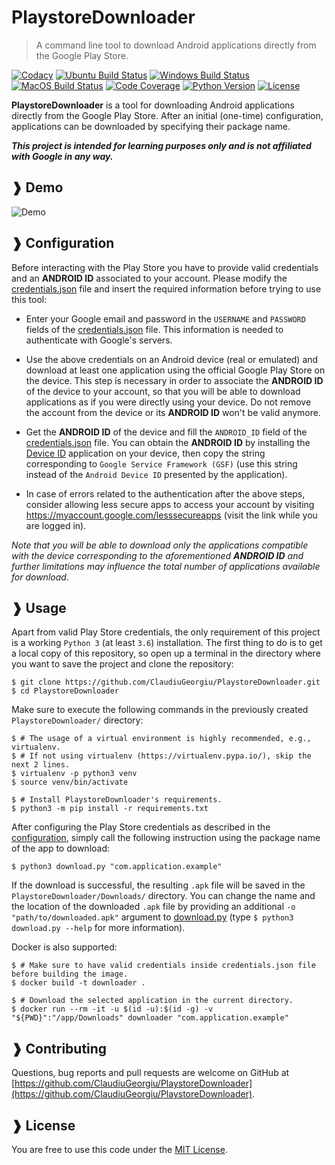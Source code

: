 # PlaystoreDownloader

> A command line tool to download Android applications directly from the Google Play Store.

[![Codacy](https://api.codacy.com/project/badge/Grade/92ff2ab2c1114c7e9df13b77fac0d961)](https://www.codacy.com/app/ClaudiuGeorgiu/PlaystoreDownloader)
[![Ubuntu Build Status](https://github.com/ClaudiuGeorgiu/PlaystoreDownloader/workflows/Ubuntu/badge.svg)](https://github.com/ClaudiuGeorgiu/PlaystoreDownloader/actions?query=workflow%3AUbuntu)
[![Windows Build Status](https://github.com/ClaudiuGeorgiu/PlaystoreDownloader/workflows/Windows/badge.svg)](https://github.com/ClaudiuGeorgiu/PlaystoreDownloader/actions?query=workflow%3AWindows)
[![MacOS Build Status](https://github.com/ClaudiuGeorgiu/PlaystoreDownloader/workflows/MacOS/badge.svg)](https://github.com/ClaudiuGeorgiu/PlaystoreDownloader/actions?query=workflow%3AMacOS)
[![Code Coverage](https://codecov.io/gh/ClaudiuGeorgiu/PlaystoreDownloader/badge.svg)](https://codecov.io/gh/ClaudiuGeorgiu/PlaystoreDownloader)
[![Python Version](https://img.shields.io/badge/Python-3.6%20%7C%203.7%20%7C%203.8-green.svg?logo=python&logoColor=white)](https://www.python.org/downloads/)
[![License](https://img.shields.io/badge/license-MIT-blue.svg)](https://github.com/ClaudiuGeorgiu/PlaystoreDownloader/blob/master/LICENSE)



**PlaystoreDownloader** is a tool for downloading Android applications directly from the Google Play Store. After an
initial (one-time) configuration, applications can be downloaded by specifying their package name.

**_This project is intended for learning purposes only and is not affiliated with Google in any way._**



## ❱ Demo

![Demo](https://raw.githubusercontent.com/ClaudiuGeorgiu/PlaystoreDownloader/master/docs/demo/demo.gif)



## ❱ Configuration

Before interacting with the Play Store you have to provide valid credentials and an **ANDROID ID** associated to your
account. Please modify the
[credentials.json](https://github.com/ClaudiuGeorgiu/PlaystoreDownloader/blob/master/credentials.json) file and insert
the required information before trying to use this tool:

* Enter your Google email and password in the `USERNAME` and `PASSWORD` fields of the
[credentials.json](https://github.com/ClaudiuGeorgiu/PlaystoreDownloader/blob/master/credentials.json) file. This
information is needed to authenticate with Google's servers.

* Use the above credentials on an Android device (real or emulated) and download at least one application using the
official Google Play Store on the device. This step is necessary in order to associate the **ANDROID ID** of the
device to your account, so that you will be able to download applications as if you were directly using your device.
Do not remove the account from the device or its **ANDROID ID** won't be valid anymore.

* Get the **ANDROID ID** of the device and fill the `ANDROID_ID` field of the
[credentials.json](https://github.com/ClaudiuGeorgiu/PlaystoreDownloader/blob/master/credentials.json) file. You can
obtain the **ANDROID ID** by installing the
[Device ID](https://play.google.com/store/apps/details?id=com.evozi.deviceid) application on your device, then copy
the string corresponding to `Google Service Framework (GSF)` (use this string instead of the `Android Device ID`
presented by the application).

* In case of errors related to the authentication after the above steps, consider allowing less secure apps to access
your account by visiting <https://myaccount.google.com/lesssecureapps> (visit the link while you are logged in).

_Note that you will be able to download only the applications compatible with the device corresponding to the aforementioned **ANDROID ID** and further limitations may influence the total number of applications available for download_.



## ❱ Usage

Apart from valid Play Store credentials, the only requirement of this project is a working `Python 3` (at least `3.6`) installation. The first thing to do is to get a local copy of this repository, so open up
a terminal in the directory where you want to save the project and clone the repository:

```Shell
$ git clone https://github.com/ClaudiuGeorgiu/PlaystoreDownloader.git
$ cd PlaystoreDownloader
```

Make sure to execute the following commands in the previously created `PlaystoreDownloader/` directory:

```Shell
$ # The usage of a virtual environment is highly recommended, e.g., virtualenv.
$ # If not using virtualenv (https://virtualenv.pypa.io/), skip the next 2 lines.
$ virtualenv -p python3 venv
$ source venv/bin/activate

$ # Install PlaystoreDownloader's requirements.
$ python3 -m pip install -r requirements.txt
```

After configuring the Play Store credentials as described in the [configuration](#-configuration), simply call the
following instruction using the package name of the app to download:

```Shell
$ python3 download.py "com.application.example"
```

If the download is successful, the resulting `.apk` file will be saved in the `PlaystoreDownloader/Downloads/`
directory. You can change the name and the location of the downloaded `.apk` file by providing an additional
`-o "path/to/downloaded.apk"` argument to
[download.py](https://github.com/ClaudiuGeorgiu/PlaystoreDownloader/blob/master/download.py)
(type `$ python3 download.py --help` for more information).

Docker is also supported:

```Shell
$ # Make sure to have valid credentials inside credentials.json file before building the image.
$ docker build -t downloader .

$ # Download the selected application in the current directory.
$ docker run --rm -it -u $(id -u):$(id -g) -v "${PWD}":"/app/Downloads" downloader "com.application.example"
```



## ❱ Contributing

Questions, bug reports and pull requests are welcome on GitHub at
[https://github.com/ClaudiuGeorgiu/PlaystoreDownloader](https://github.com/ClaudiuGeorgiu/PlaystoreDownloader).



## ❱ License

You are free to use this code under the [MIT License](https://github.com/ClaudiuGeorgiu/PlaystoreDownloader/blob/master/LICENSE).
